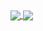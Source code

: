 <!-- [![Zongnan Bao's github stats](https://github-readme-stats.vercel.app/api?username=bznick98&hide=issues,prs&show_icons=true&theme=gruvbox)](https://github.com/bznick98)
[![Zongnan's wakatime stats](https://github-readme-stats.vercel.app/api/wakatime?username=nick19981122)](https://github.com/anuraghazra/github-readme-stats)
[![Top Langs](https://github-readme-stats.vercel.app/api/top-langs/?username=bznick98&hide=html,jupyter%20notebook,Systemverilog,Verilog&layout=compact&langs_count=5&exclude_repo=malu_intern)](https://github.com/anuraghazra/github-readme-stats) -->


<a href="https://github.com/bznick98">
  <img align="center" src="https://github-readme-stats.vercel.app/api?username=bznick98&hide=issues,prs&show_icons=true&theme=gruvbox" />
</a>
<a href="https://github.com/bznick98">
  <img align="center" src="https://github-readme-stats.vercel.app/api/wakatime?username=nick19981122)" />
</a>
